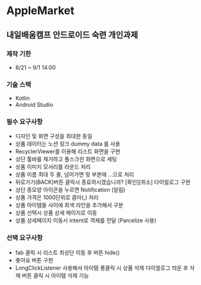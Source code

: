# AppleMarket
## 내일배움캠프 안드로이드 숙련 개인과제
### 제작 기한 
* 8/21 ~ 9/1 14:00
### 기술 스택
* Kotlin
* Android Studio
### 필수 요구사항 
- 디자인 및 화면 구성을 최대한 동일
- 상품 데이터는 노션 링크 dummy data 를 사용
- RecyclerViewer를 이용해 리스트 화면을 구현
- 상단 툴바를 제거하고 풀스크린 화면으로 세팅
- 상품 이미지 모서리를 라운드 처리
- 상품 이름 최대 두 줄, 넘어가면 뒷 부분에 …으로 처리
- 뒤로가기(BACK)버튼 클릭시 종료하시겠습니까? [확인][취소] 다이얼로그 구현
- 상단 종모양 아이콘을 누르면 Notification (알림)
- 상품 가격은 1000단위로 콤마(,) 처리
- 상품 아이템들 사이에 회색 라인을 추가해서 구분
- 상품 선택시 상품 상세 페이지로 이동
- 상품 상세페이지 이동시 intent로 객체를 전달 (Parcelize 사용)
### 선택 요구사항
- fab 클릭 시 리스트 최상단 이동 후 버튼 hide()
- 좋아요 버튼 구현
- LongClickListener 사용해서 아이템 롱클릭 시 상품 삭제 다이얼로그 띄운 후 삭제 버튼 클릭 시 아이템 삭제 기능 
